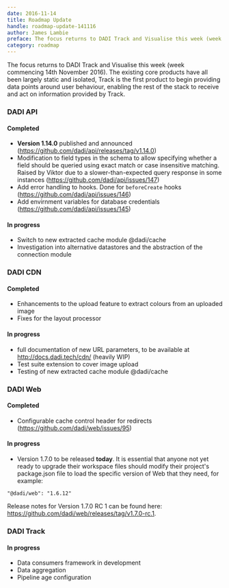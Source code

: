 ```yaml
---
date: 2016-11-14
title: Roadmap Update
handle: roadmap-update-141116
author: James Lambie
preface: The focus returns to DADI Track and Visualise this week (week commencing 14th November 2016).
category: roadmap
---
```


The focus returns to DADI Track and Visualise this week (week commencing 14th November 2016). The existing core products have all been largely static and isolated, Track is the first product to begin providing data points around user behaviour, enabling the rest of the stack to receive and act on information provided by Track.

### DADI API

#### Completed

* **Version 1.14.0** published and announced (https://github.com/dadi/api/releases/tag/v1.14.0)
* Modification to field types in the schema to allow specifying whether a field should be queried using
exact match or case insensitive matching. Raised by Viktor due to a slower-than-expected query response in some instances (https://github.com/dadi/api/issues/147)
* Add error handling to hooks. Done for `beforeCreate` hooks (https://github.com/dadi/api/issues/146)
* Add envirnment variables for database credentials (https://github.com/dadi/api/issues/145)

#### In progress

* Switch to new extracted cache module @dadi/cache
* Investigation into alternative datastores and the abstraction of the connection module

### DADI CDN

#### Completed

* Enhancements to the upload feature to extract colours from an uploaded image
* Fixes for the layout processor

#### In progress

* full documentation of new URL parameters, to be available at http://docs.dadi.tech/cdn/ (heavily WIP)
* Test suite extension to cover image upload
* Testing of new extracted cache module @dadi/cache

### DADI Web

#### Completed

* Configurable cache control header for redirects (https://github.com/dadi/web/issues/95)

#### In progress

* Version 1.7.0 to be released **today**. It is essential that anyone not yet ready to upgrade their workspace files should modify their project's package.json file to load the specific version of Web that they need, for example:

`"@dadi/web": "1.6.12"`

Release notes for Version 1.7.0 RC 1 can be found here: https://github.com/dadi/web/releases/tag/v1.7.0-rc.1.

### DADI Track

#### In progress

* Data consumers framework in development
* Data aggregation
* Pipeline age configuration